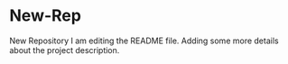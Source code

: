 # New-Rep
New Repository
I am editing the README file. Adding some more details about the project description.

